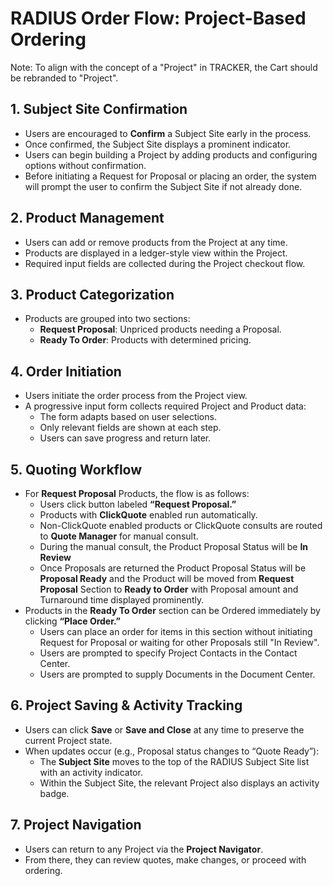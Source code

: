 # RADIUS Order Flow: Project-Based Ordering

Note: To align with the concept of a "Project" in TRACKER, the Cart should be rebranded to "Project".  

## 1. Subject Site Confirmation
- Users are encouraged to **Confirm** a Subject Site early in the process.
- Once confirmed, the Subject Site displays a prominent indicator.  
- Users can begin building a Project by adding products and configuring options without confirmation.
- Before initiating a Request for Proposal or placing an order, the system will prompt the user to confirm the Subject Site if not already done.

## 2. Product Management
- Users can add or remove products from the Project at any time.
- Products are displayed in a ledger-style view within the Project.
- Required input fields are collected during the Project checkout flow.

## 3. Product Categorization
- Products are grouped into two sections:
  - **Request Proposal**: Unpriced products needing a Proposal.
  - **Ready To Order**: Products with determined pricing.

## 4. Order Initiation
- Users initiate the order process from the Project view.
- A progressive input form collects required Project and Product data:
  - The form adapts based on user selections.
  - Only relevant fields are shown at each step.
  - Users can save progress and return later.

## 5. Quoting Workflow
- For **Request Proposal** Products, the flow is as follows:
  - Users click button labeled **“Request Proposal.”**
  - Products with **ClickQuote** enabled run automatically.
  - Non-ClickQuote enabled products or ClickQuote consults are routed to **Quote Manager** for manual consult.
  - During the manual consult, the Product Proposal Status will be **In Review**
  - Once Proposals are returned the Product Proposal Status will be **Proposal Ready** and the Product will be moved from **Request Proposal** Section to **Ready to Order** with Proposal amount and Turnaround time displayed prominently.
- Products in the **Ready To Order** section can be Ordered immediately by clicking **“Place Order.”**
  - Users can place an order for items in this section without initiating Request for Proposal or waiting for other Proposals still "In Review".
  - Users are prompted to specify Project Contacts in the Contact Center.
  - Users are prompted to supply Documents in the Document Center.

## 6. Project Saving & Activity Tracking
- Users can click **Save** or **Save and Close** at any time to preserve the current Project state.
- When updates occur (e.g., Proposal status changes to “Quote Ready”):
  - The **Subject Site** moves to the top of the RADIUS Subject Site list with an activity indicator.
  - Within the Subject Site, the relevant Project also displays an activity badge.

## 7. Project Navigation
- Users can return to any Project via the **Project Navigator**.
- From there, they can review quotes, make changes, or proceed with ordering.
